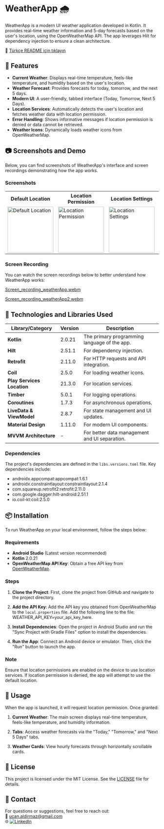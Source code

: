 # WeatherApp :cloud_with_rain:

WeatherApp is a modern UI weather application developed in Kotlin. It provides real-time weather information and 5-day forecasts based on the user's location, using the OpenWeatherMap API. The app leverages Hilt for dependency injection to ensure a clean architecture.

:book: [Türkçe README için tıklayın](README_TR.md)

## :rocket: Features

- **Current Weather**: Displays real-time temperature, feels-like temperature, and humidity based on the user's location.
- **Weather Forecast**: Provides forecasts for today, tomorrow, and the next 5 days.
- **Modern UI**: A user-friendly, tabbed interface (Today, Tomorrow, Next 5 Days).
- **Location Services**: Automatically detects the user's location and fetches weather data with location permission.
- **Error Handling**: Shows informative messages if location permission is denied or data cannot be retrieved.
- **Weather Icons**: Dynamically loads weather icons from OpenWeatherMap.

## :camera: Screenshots and Demo

Below, you can find screenshots of WeatherApp's interface and screen recordings demonstrating how the app works.

### Screenshots

<table>
  <tr>
    <th>Default Location</th>
    <th>Location Permission</th>
    <th>Location Settings</th>
    <th>Next 5 Days</th>
    <th>Card Selection</th>
    <th>Tab Selection</th>
  </tr>
  <tr>
    <td><img src="https://github.com/user-attachments/assets/338f520c-5ede-4442-a4a5-0541e45a3cc8" alt="Default Location" width="150"/></td>
    <td><img src="https://github.com/user-attachments/assets/4142c49b-cc5c-4a99-b69f-1e8790e7d5c8" alt="Location Permission" width="150"/></td>
    <td><img src="https://github.com/user-attachments/assets/0b1a7709-3ba7-4d4e-bda2-4b5bd69a4143" alt="Location Settings" width="150"/></td>
    <td><img src="https://github.com/user-attachments/assets/226b6636-dc8b-494c-9980-5b9712021277" alt="Next 5 Days" width="150"/></td>
    <td><img src="https://github.com/user-attachments/assets/b35a2c36-c3c2-4738-ba68-5082268d1df3" alt="Tab Selection" width="150"/></td>
    <td><img src="https://github.com/user-attachments/assets/31c2ba53-70a3-4350-bc25-15398d1a69d2" alt="Tab Selection" width="150"/></td>
  </tr>
</table>

### Screen Recording

You can watch the screen recordings below to better understand how WeatherApp works:

[Screen_recording_weatherApp.webm](https://github.com/user-attachments/assets/e991cd95-bfa4-4aae-98e0-992899847348)

[Screen_recording_weatherApp2.webm](https://github.com/user-attachments/assets/6bbdb232-5f90-4de8-8afb-2b326f085d7a)

## :wrench: Technologies and Libraries Used

| Library/Category            | Version  | Description                                   |
|-----------------------------|----------|-----------------------------------------------|
| **Kotlin**                  | 2.0.21   | The primary programming language of the app.  |
| **Hilt**                    | 2.51.1   | For dependency injection.                     |
| **Retrofit**                | 2.11.0   | For HTTP requests and API integration.        |
| **Coil**                    | 2.5.0    | For loading weather icons.                    |
| **Play Services Location**  | 21.3.0   | For location services.                        |
| **Timber**                  | 5.0.1    | For logging operations.                       |
| **Coroutines**              | 1.7.3    | For asynchronous operations.                  |
| **LiveData & ViewModel**    | 2.8.7    | For state management and UI updates.          |
| **Material Design**         | 1.11.0   | For modern UI components.                     |
| **MVVM Architecture**       | -        | For better data management and UI separation. |

### Dependencies

The project's dependencies are defined in the `libs.versions.toml` file. Key dependencies include:

- androidx.appcompat:appcompat:1.6.1
- androidx.constraintlayout:constraintlayout:2.1.4
- com.squareup.retrofit2:retrofit:2.11.0
- com.google.dagger:hilt-android:2.51.1
- io.coil-kt:coil:2.5.0

## :package: Installation

To run WeatherApp on your local environment, follow the steps below:

### Requirements

- **Android Studio** (Latest version recommended)
- **Kotlin** 2.0.21
- **OpenWeatherMap API Key**: Obtain a free API key from [OpenWeatherMap](https://openweathermap.org/).

### Steps

1. **Clone the Project**:
   First, clone the project from GitHub and navigate to the project directory.

2. **Add the API Key**:
   Add the API key you obtained from OpenWeatherMap to the `local.properties` file. Add the following line to the file: WEATHER_API_KEY=your_api_key_here.

3. **Install Dependencies**:
   Open the project in Android Studio and run the "Sync Project with Gradle Files" option to install the dependencies.

4. **Run the App**:
   Connect an Android device or emulator. Then, click the "Run" button to launch the app.

### Note
Ensure that location permissions are enabled on the device to use location services. If location permission is denied, the app will attempt to use the default location.

## :book: Usage

When the app is launched, it will request location permission. Once granted:

1. **Current Weather**:
   The main screen displays real-time temperature, feels-like temperature, and humidity information.

2. **Tabs**:
   Access weather forecasts via the "Today," "Tomorrow," and "Next 5 Days" tabs.

3. **Weather Cards**:
   View hourly forecasts through horizontally scrollable cards.


## :memo: License

This project is licensed under the MIT License. See the [LICENSE](LICENSE) file for details.

## :email: Contact

For questions or suggestions, feel free to reach out:  
:email: [ucan.aldirmaz@gmail.com](mailto:ucan.aldirmaz@gmail.com)  
:globe_with_meridians: [![LinkedIn](https://img.shields.io/badge/LinkedIn-%230077B5.svg?logo=linkedin&logoColor=white)](https://linkedin.com/in/umutcanaldirmaz)
